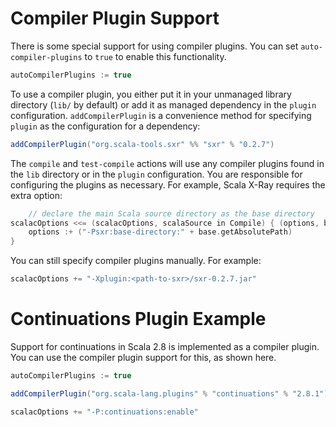 # Compiler Plugin Support

There is some special support for using compiler plugins.  You can set `auto-compiler-plugins` to `true` to enable this functionality.
```scala
autoCompilerPlugins := true
```

To use a compiler plugin, you either put it in your unmanaged library directory (`lib/` by default) or add it as managed dependency in the `plugin` configuration.  `addCompilerPlugin` is a convenience method for specifying `plugin` as the configuration for a dependency:
```scala
addCompilerPlugin("org.scala-tools.sxr" %% "sxr" % "0.2.7")
```

The `compile` and `test-compile` actions will use any compiler plugins found in the `lib` directory or in the `plugin` configuration.  You are responsible for configuring the plugins as necessary.  For example, Scala X-Ray requires the extra option:

```scala
	// declare the main Scala source directory as the base directory
scalacOptions <<= (scalacOptions, scalaSource in Compile) { (options, base) =>
	options :+ ("-Psxr:base-directory:" + base.getAbsolutePath)
}
```

You can still specify compiler plugins manually.  For example:
```scala
scalacOptions += "-Xplugin:<path-to-sxr>/sxr-0.2.7.jar"
```

# Continuations Plugin Example

Support for continuations in Scala 2.8 is implemented as a compiler plugin.  You can use the compiler plugin support for this, as shown here.
```scala
autoCompilerPlugins := true

addCompilerPlugin("org.scala-lang.plugins" % "continuations" % "2.8.1")

scalacOptions += "-P:continuations:enable"
```